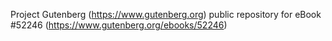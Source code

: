 Project Gutenberg (https://www.gutenberg.org) public repository for
eBook #52246 (https://www.gutenberg.org/ebooks/52246)
